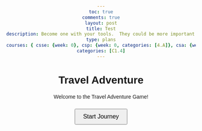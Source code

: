 ```yaml
---
toc: true
comments: true
layout: post
title: Test
description: Become one with your tools.  They could be more important than code, code, coding.
type: plans
courses: { csse: {week: 0}, csp: {week: 0, categories: [4.A]}, csa: {week: 0} }
categories: [C1.4]
---
```


<!DOCTYPE html>
<html lang="en">
<head>
  <meta charset="UTF-8">
  <meta name="viewport" content="width=device-width, initial-scale=1.0">
  <title>Travel Adventure</title>
  <style>
    body {
      font-family: Arial, sans-serif;
      text-align: center;
    }
    #game {
      margin-top: 20px;
    }
    button {
      margin: 10px;
      padding: 10px 20px;
      font-size: 16px;
      cursor: pointer;
    }
  </style>
</head>
<body>
  <h1>Travel Adventure</h1>
  <div id="game">
    <p>Welcome to the Travel Adventure Game!</p>
    <button onclick="startGame()">Start Journey</button>
  </div>

  <script>
    const destinations = [
      { name: "Beach", description: "Relax on the sandy beaches and enjoy the sun." },
      { name: "Mountain", description: "Embark on a hiking adventure and explore breathtaking views." },
      { name: "City", description: "Experience the vibrant culture and exciting nightlife of a bustling city." }
    ];

    let player = {
      name: "",
      destinationIndex: -1,
      health: 100,
      money: 100
    };

    function startGame() {
      const playerName = prompt("Enter your name:");
      if (!playerName) return;

      player.name = playerName;
      player.destinationIndex = -1;
      player.health = 100;
      player.money = 100;
      nextDestination();
    }

    function nextDestination() {
      player.destinationIndex++;
      if (player.destinationIndex >= destinations.length) {
        alert(`Congratulations, ${player.name}! You have completed your journey.`);
        return;
      }

      const destination = destinations[player.destinationIndex];
      const decision = confirm(`Welcome, ${player.name}! You have arrived at ${destination.name}. ${destination.description} Would you like to explore?`);

      if (decision) {
        exploreDestination(destination);
      } else {
        alert(`Thank you for playing, ${player.name}! Your journey ends here.`);
      }
    }

    function exploreDestination(destination) {
      const choice = prompt(`You are at ${destination.name}. What would you like to do?\n1. Relax\n2. Go sightseeing\n3. Try local cuisine\n4. Return to main menu`);
      if (!choice) return;

      switch (choice) {
        case "1":
          relax();
          break;
        case "2":
          goSightseeing();
          break;
        case "3":
          tryLocalCuisine();
          break;
        case "4":
          nextDestination();
          break;
        default:
          alert("Invalid choice. Please enter a number between 1 and 4.");
          exploreDestination(destination);
      }
    }

    function relax() {
      const relaxationLevel = Math.floor(Math.random() * 10) + 1;
      player.health += relaxationLevel;
      player.money -= 10;
      alert(`You spent some time relaxing. Your health increased by ${relaxationLevel}, but you spent $10.`);
      nextDestination();
    }

    function goSightseeing() {
      const sightseeingCost = 20;
      player.money -= sightseeingCost;
      const sightseeingResult = Math.random();
      if (sightseeingResult < 0.3) {
        player.health -= 20;
        alert("You had an accident while sightseeing and lost 20 health.");
      } else if (sightseeingResult < 0.6) {
        player.money += 30;
        alert("You found a valuable artifact while sightseeing and gained $30.");
      } else {
        player.health += 10;
        alert("You enjoyed sightseeing and gained 10 health.");
      }
      nextDestination();
    }

    function tryLocalCuisine() {
      const cuisineCost = 15;
      player.money -= cuisineCost;
      const cuisineResult = Math.random();
      if (cuisineResult < 0.4) {
        player.health -= 10;
        alert("You got food poisoning from the local cuisine and lost 10 health.");
      } else {
        player.health += 15;
        alert("You enjoyed the delicious local cuisine and gained 15 health.");
      }
      nextDestination();
    }
  </script>
</body>
</html>
